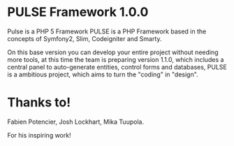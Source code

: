 # PULSE Framework 1.0.0
Pulse is a PHP 5 Framework
PULSE is a PHP Framework based in the concepts of Symfony2, Slim, Codeigniter and Smarty.

On this base version you can develop your entire project without needing more tools, at this time the team is preparing version 1.1.0, which includes a central panel to auto-generate entities, control forms and databases, PULSE is a ambitious project, which aims to turn the "coding" in "design".

# Thanks to!
Fabien Potencier, 
Josh Lockhart, 
Mika Tuupola.

For his inspiring work!

